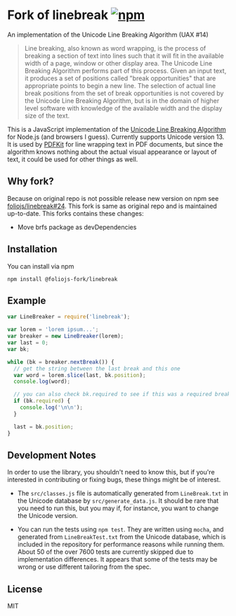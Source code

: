 # Fork of linebreak [![npm][npm_img]][npm_url]

[npm_img]: https://img.shields.io/npm/v/@foliojs-fork/linebreak.svg
[npm_url]: https://www.npmjs.com/package/@foliojs-fork/linebreak
An implementation of the Unicode Line Breaking Algorithm (UAX #14)

> Line breaking, also known as word wrapping, is the process of breaking a section of text into lines such that it will fit in the
> available width of a page, window or other display area. The Unicode Line Breaking Algorithm performs part of this process.
> Given an input text, it produces a set of positions called "break opportunities" that are appropriate points to begin a new line.
> The selection of actual line break positions from the set of break opportunities is not covered by the Unicode Line Breaking Algorithm,
> but is in the domain of higher level software with knowledge of the available width and the display size of the text.

This is a JavaScript implementation of the [Unicode Line Breaking Algorithm](http://www.unicode.org/reports/tr14/#SampleCode) for Node.js
(and browsers I guess). Currently supports Unicode version 13. It is used by [PDFKit](http://github.com/devongovett/pdfkit/) for
line wrapping text in PDF documents, but since the algorithm knows nothing about the actual visual appearance or layout of text,
it could be used for other things as well.

## Why fork?

Because on original repo is not possible release new version on npm see [foliojs/linebreak#24](https://github.com/foliojs/linebreak/issues/24).
This fork is same as original repo and is maintained up-to-date.
This forks contains these changes:
- Move brfs package as devDependencies

## Installation

You can install via npm

    npm install @foliojs-fork/linebreak

## Example

```javascript
var LineBreaker = require('linebreak');

var lorem = 'lorem ipsum...';
var breaker = new LineBreaker(lorem);
var last = 0;
var bk;

while (bk = breaker.nextBreak()) {
  // get the string between the last break and this one
  var word = lorem.slice(last, bk.position);
  console.log(word);

  // you can also check bk.required to see if this was a required break...
  if (bk.required) {
    console.log('\n\n');
  }

  last = bk.position;
}
```

## Development Notes

In order to use the library, you shouldn't need to know this, but if you're interested in
contributing or fixing bugs, these things might be of interest.

* The `src/classes.js` file is automatically generated from `LineBreak.txt` in the Unicode
  database by `src/generate_data.js`. It should be rare that you need to run this, but
  you may if, for instance, you want to change the Unicode version.

* You can run the tests using `npm test`. They are written using `mocha`, and generated from
  `LineBreakTest.txt` from the Unicode database, which is included in the repository for performance
  reasons while running them. About 50 of the over 7600 tests are currently skipped due to
  implementation differences. It appears that some of the tests may be wrong or use different
  tailoring from the spec.

## License

MIT
